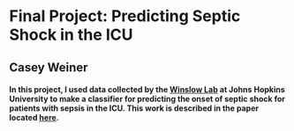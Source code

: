 # Final Project: Predicting Septic Shock in the ICU
## Casey Weiner
#### In this project, I used data collected by the [Winslow Lab](https://www.bme.jhu.edu/faculty_staff/raimond-l-winslow-phd/) at Johns Hopkins University to make a classifier for predicting the onset of septic shock for patients with sepsis in the ICU. This work is described in the paper located [here](https://www.nature.com/articles/s41598-019-42637-5).

